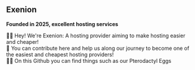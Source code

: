 ## Exenion
**Founded in 2025, excellent hosting services**

🙋‍♀️ Hey! We're Exenion: A hosting provider aiming to make hosting easier and cheaper!\
🌈 You can contribute here and help us along our journey to become one of the easiest and cheapest hosting providers!\
👩‍💻 On this Github you can find things such as our Pterodactyl Eggs

